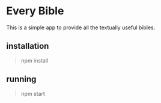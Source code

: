 # Every Bible
This is a simple app to provide all the textually useful bibles.

## installation
> npm install
## running
> npm start
